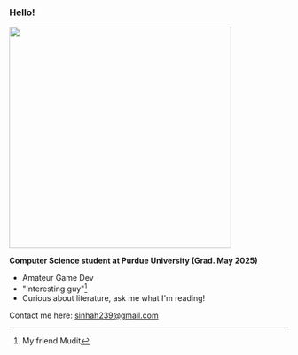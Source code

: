 ### Hello!  

<img src="https://media.giphy.com/media/v1.Y2lkPTc5MGI3NjExajNuNzhoYm1ibDFrejk2NWg1b2Y5enczdHJ4enR0ZHdteXcwNnh6aiZlcD12MV9pbnRlcm5hbF9naWZfYnlfaWQmY3Q9Zw/XrRcHzmtx3FSXZPKLI/giphy.gif" width="400" height="400" />

**Computer Science student at Purdue University (Grad. May 2025)**
  - Amateur Game Dev
  - "Interesting guy"[^1]
  - Curious about literature, ask me what I'm reading! 

Contact me here: sinhah239@gmail.com

[^1]: My friend Mudit

<!---
sinhah239/sinhah239 is a ✨ special ✨ repository because its `README.md` (this file) appears on your GitHub profile.
You can click the Preview link to take a look at your changes.
--->
